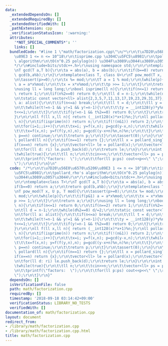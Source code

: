 ```yaml
---
data:
  _extendedDependsOn: []
  _extendedRequiredBy: []
  _extendedVerifiedWith: []
  _pathExtension: cpp
  _verificationStatusIcon: ':warning:'
  attributes:
    '*NOT_SPECIAL_COMMENTS*': ''
    links: []
  bundledCode: "#line 1 \"math/factorization.cpp\"\n/*\r\n\t\u7D20\u56E0\u6570\u5206\
    \u89E3 1 <= n <= 10^18\r\n\tisprime.cpp \u304C\u5FC5\u8981\r\n\tpollard_rho's\
    \ algorithm\r\n\tO(n^0.25 polylog(n)) \u304F\u3089\u3044\u3089\u3057\u3044\r\n\
    */\r\n#include<bits/stdc++.h>\r\nusing namespace std;\r\n\r\ntemplate<class T>\r\
    \nT gcd(T a,T b){\r\n\ta = abs(a), b = abs(b);\r\n\tif(b==0) return a;\r\n\treturn\
    \ gcd(b,a%b);\r\n}\r\ntemplate<class T, class U>\r\nT pow_mod(T x, U p, T mod){\r\
    \n\tassert(p>=0);\r\n\tx %= mod;\r\n\tT a = 1 % mod;\r\n\twhile(p){\r\n\t\tif(p&1)\
    \ a = a*x%mod;\r\n\t\tx = x*x%mod;\r\n\t\tp >>= 1;\r\n\t}\r\n\treturn a;\r\n}\r\
    \nusing ll = long long;\r\nbool isprime(ll n){\r\n\tif(n<=1) return 0;\r\n\tif(n==2)\
    \ return 1;\r\n\tif(n%2==0) return 0;\r\n\tll d = n-1;\r\n\twhile(d%2==0) d/=2;\r\
    \n\tstatic const vector<ll> alist{2,3,5,7,11,13,17,19,23,29,31,37};\r\n\tfor(ll\
    \ a: alist){\r\n\t\tif(n<=a) break;\r\n\t\tll t = d;\r\n\t\tll y = pow_mod<__int128>(a,t,n);\r\
    \n\t\twhile(t!=n-1 && y!=1 && y!=n-1){\r\n\t\t\ty = __int128(y)*y%n;\r\n\t\t\t\
    t<<=1;\r\n\t\t}\r\n\t\tif(y!=n-1 && t%2==0) return 0;\r\n\t}\r\n\treturn 1;\r\n\
    }\r\n\r\nll f(ll x,ll n){ return (__int128(x)*x+1)%n;}\r\nll pollard_single(ll\
    \ n){\r\n\tif(isprime(n)) return n;\r\n\tif(!(n&1)) return 2;\r\n\tll i,x,y,p;\r\
    \n\tfor(i=1;;i++){\r\n\t\tx=i; y=f(x,n); p=gcd(y-x,n);\r\n\t\twhile(p==1){\r\n\
    \t\t\tx=f(x,n); y=f(f(y,n),n); p=gcd((y-x+n)%n,n)%n;\r\n\t\t}\r\n\t\tif(p==0 ||\
    \ p==n) continue;\r\n\t\treturn p;\r\n\t}\r\n\tassert(0);\r\n}\r\n\r\nvector<ll>\
    \ pollard(ll n){\r\n\tif(n==1) return {};\r\n\tll x = pollard_single(n);\r\n\t\
    if(x==n) return {x};\r\n\tvector<ll> le = pollard(x);\r\n\tvector<ll> ri = pollard(n/x);\r\
    \n\tfor(ll d: ri) le.push_back(d);\r\n\treturn le;\r\n}\r\n\r\nint main(){\r\n\
    \twhile(true){\r\n\t\tll n;\r\n\t\tcin>>n;\r\n\t\tvector<ll> ps = pollard(n);\r\
    \n\t\tprintf(\"factors:  \");\r\n\t\tfor(ll p:ps) cout<<p<<\" \";\r\n\t\tputs(\"\
    \");\r\n\t}\r\n}\n"
  code: "/*\r\n\t\u7D20\u56E0\u6570\u5206\u89E3 1 <= n <= 10^18\r\n\tisprime.cpp \u304C\
    \u5FC5\u8981\r\n\tpollard_rho's algorithm\r\n\tO(n^0.25 polylog(n)) \u304F\u3089\
    \u3044\u3089\u3057\u3044\r\n*/\r\n#include<bits/stdc++.h>\r\nusing namespace std;\r\
    \n\r\ntemplate<class T>\r\nT gcd(T a,T b){\r\n\ta = abs(a), b = abs(b);\r\n\t\
    if(b==0) return a;\r\n\treturn gcd(b,a%b);\r\n}\r\ntemplate<class T, class U>\r\
    \nT pow_mod(T x, U p, T mod){\r\n\tassert(p>=0);\r\n\tx %= mod;\r\n\tT a = 1 %\
    \ mod;\r\n\twhile(p){\r\n\t\tif(p&1) a = a*x%mod;\r\n\t\tx = x*x%mod;\r\n\t\t\
    p >>= 1;\r\n\t}\r\n\treturn a;\r\n}\r\nusing ll = long long;\r\nbool isprime(ll\
    \ n){\r\n\tif(n<=1) return 0;\r\n\tif(n==2) return 1;\r\n\tif(n%2==0) return 0;\r\
    \n\tll d = n-1;\r\n\twhile(d%2==0) d/=2;\r\n\tstatic const vector<ll> alist{2,3,5,7,11,13,17,19,23,29,31,37};\r\
    \n\tfor(ll a: alist){\r\n\t\tif(n<=a) break;\r\n\t\tll t = d;\r\n\t\tll y = pow_mod<__int128>(a,t,n);\r\
    \n\t\twhile(t!=n-1 && y!=1 && y!=n-1){\r\n\t\t\ty = __int128(y)*y%n;\r\n\t\t\t\
    t<<=1;\r\n\t\t}\r\n\t\tif(y!=n-1 && t%2==0) return 0;\r\n\t}\r\n\treturn 1;\r\n\
    }\r\n\r\nll f(ll x,ll n){ return (__int128(x)*x+1)%n;}\r\nll pollard_single(ll\
    \ n){\r\n\tif(isprime(n)) return n;\r\n\tif(!(n&1)) return 2;\r\n\tll i,x,y,p;\r\
    \n\tfor(i=1;;i++){\r\n\t\tx=i; y=f(x,n); p=gcd(y-x,n);\r\n\t\twhile(p==1){\r\n\
    \t\t\tx=f(x,n); y=f(f(y,n),n); p=gcd((y-x+n)%n,n)%n;\r\n\t\t}\r\n\t\tif(p==0 ||\
    \ p==n) continue;\r\n\t\treturn p;\r\n\t}\r\n\tassert(0);\r\n}\r\n\r\nvector<ll>\
    \ pollard(ll n){\r\n\tif(n==1) return {};\r\n\tll x = pollard_single(n);\r\n\t\
    if(x==n) return {x};\r\n\tvector<ll> le = pollard(x);\r\n\tvector<ll> ri = pollard(n/x);\r\
    \n\tfor(ll d: ri) le.push_back(d);\r\n\treturn le;\r\n}\r\n\r\nint main(){\r\n\
    \twhile(true){\r\n\t\tll n;\r\n\t\tcin>>n;\r\n\t\tvector<ll> ps = pollard(n);\r\
    \n\t\tprintf(\"factors:  \");\r\n\t\tfor(ll p:ps) cout<<p<<\" \";\r\n\t\tputs(\"\
    \");\r\n\t}\r\n}"
  dependsOn: []
  isVerificationFile: false
  path: math/factorization.cpp
  requiredBy: []
  timestamp: '2018-09-18 03:14:42+09:00'
  verificationStatus: LIBRARY_NO_TESTS
  verifiedWith: []
documentation_of: math/factorization.cpp
layout: document
redirect_from:
- /library/math/factorization.cpp
- /library/math/factorization.cpp.html
title: math/factorization.cpp
---
```

